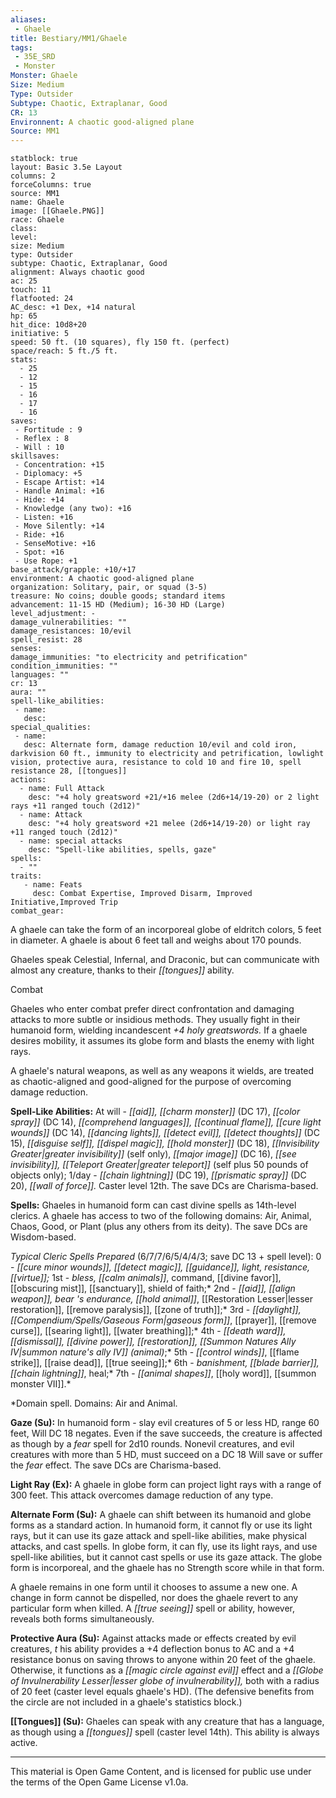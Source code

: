 ```yaml
---
aliases:
 - Ghaele
title: Bestiary/MM1/Ghaele
tags: 
 - 35E_SRD
 - Monster
Monster: Ghaele
Size: Medium
Type: Outsider
Subtype: Chaotic, Extraplanar, Good
CR: 13
Environnent: A chaotic good-aligned plane
Source: MM1
---
```


```statblock
statblock: true
layout: Basic 3.5e Layout
columns: 2
forceColumns: true
source: MM1 
name: Ghaele
image: [[Ghaele.PNG]]
race: Ghaele
class: 
level: 
size: Medium
type: Outsider
subtype: Chaotic, Extraplanar, Good
alignment: Always chaotic good
ac: 25
touch: 11
flatfooted: 24
AC_desc: +1 Dex, +14 natural
hp: 65
hit_dice: 10d8+20
initiative: 5
speed: 50 ft. (10 squares), fly 150 ft. (perfect)
space/reach: 5 ft./5 ft.
stats:
  - 25
  - 12
  - 15
  - 16
  - 17
  - 16
saves:
 - Fortitude : 9
 - Reflex : 8
 - Will : 10
skillsaves:
 - Concentration: +15
 - Diplomacy: +5
 - Escape Artist: +14
 - Handle Animal: +16
 - Hide: +14
 - Knowledge (any two): +16
 - Listen: +16
 - Move Silently: +14
 - Ride: +16
 - SenseMotive: +16
 - Spot: +16
 - Use Rope: +1
base_attack/grapple: +10/+17
environment: A chaotic good-aligned plane
organization: Solitary, pair, or squad (3-5)
treasure: No coins; double goods; standard items
advancement: 11-15 HD (Medium); 16-30 HD (Large)
level_adjustment: -
damage_vulnerabilities: ""
damage_resistances: 10/evil
spell_resist: 28
senses: 
damage_immunities: "to electricity and petrification"
condition_immunities: ""
languages: ""
cr: 13
aura: ""
spell-like_abilities:
 - name: 
   desc: 
special_qualities:
 - name:
   desc: Alternate form, damage reduction 10/evil and cold iron, darkvision 60 ft., immunity to electricity and petrification, lowlight vision, protective aura, resistance to cold 10 and fire 10, spell resistance 28, [[tongues]]
actions:
  - name: Full Attack
    desc: "+4 holy greatsword +21/+16 melee (2d6+14/19-20) or 2 light rays +11 ranged touch (2d12)"
  - name: Attack
    desc: "+4 holy greatsword +21 melee (2d6+14/19-20) or light ray +11 ranged touch (2d12)"
  - name: special attacks
    desc: "Spell-like abilities, spells, gaze"
spells:
  - ""
traits:
   - name: Feats
     desc: Combat Expertise, Improved Disarm, Improved Initiative,Improved Trip
combat_gear:  
```


A ghaele can take the form of an incorporeal globe of eldritch colors, 5 feet in diameter. A ghaele is about 6 feet tall and weighs about 170 pounds.

Ghaeles speak Celestial, Infernal, and Draconic, but can communicate with almost any creature, thanks to their *[[tongues]]* ability.

Combat

Ghaeles who enter combat prefer direct confrontation and damaging attacks to more subtle or insidious methods. They usually fight in their humanoid form, wielding incandescent *+4 holy greatswords.* If a ghaele desires mobility, it assumes its globe form and blasts the enemy with light rays.

A ghaele's natural weapons, as well as any weapons it wields, are treated as chaotic-aligned and good-aligned for the purpose of overcoming damage reduction.


**Spell-Like Abilities:** At will - *[[aid]], [[charm monster]]* (DC 17), *[[color spray]]* (DC 14), *[[comprehend languages]], [[continual flame]], [[cure light wounds]]* (DC 14), *[[dancing lights]], [[detect evil]], [[detect thoughts]]* (DC 15), *[[disguise self]], [[dispel magic]], [[hold monster]]* (DC 18), *[[Invisibility Greater|greater invisibility]]* (self only), *[[major image]]* (DC 16), *[[see invisibility]], [[Teleport Greater|greater teleport]]* (self plus 50 pounds of objects only); 1/day - *[[chain lightning]]* (DC 19), *[[prismatic spray]]* (DC 20), *[[wall of force]].* Caster level 12th. The save DCs are Charisma-based.


**Spells:** Ghaeles in humanoid form can cast divine spells as 14th-level clerics. A ghaele has access to two of the following domains: Air, Animal, Chaos, Good, or Plant (plus any others from its deity). The save DCs are Wisdom-based.


*Typical Cleric Spells Prepared* (6/7/7/6/5/4/4/3; save DC 13 + spell level): 0 - *[[cure minor wounds]], [[detect magic]], [[guidance]], light, resistance, [[virtue]];* 1st - *bless, [[calm animals]]*, command, [[divine favor]], [[obscuring mist]], [[sanctuary]], shield of faith;* 2nd - *[[aid]], [[align weapon]], bear 's endurance, [[hold animal]]*, [[Restoration Lesser|lesser restoration]], [[remove paralysis]], [[zone of truth]];* 3rd - *[[daylight]], [[Compendium/Spells/Gaseous Form|gaseous form]]*, [[prayer]], [[remove curse]], [[searing light]], [[water breathing]];* 4th - *[[death ward]], [[dismissal]], [[divine power]], [[restoration]], [[Summon Natures Ally IV|summon nature's ally IV]] (animal)*;* 5th - *[[control winds]]*, [[flame strike]], [[raise dead]], [[true seeing]];* 6th - *banishment, [[blade barrier]], [[chain lightning]]*, heal;* 7th - *[[animal shapes]]*, [[holy word]], [[summon monster VII]].*

*Domain spell. Domains: Air and Animal.


**Gaze (Su):** In humanoid form - slay evil creatures of 5 or less HD, range 60 feet, Will DC 18 negates. Even if the save succeeds, the creature is affected as though by a *fear* spell for 2d10 rounds. Nonevil creatures, and evil creatures with more than 5 HD, must succeed on a DC 18 Will save or suffer the *fear* effect. The save DCs are Charisma-based.


**Light Ray (Ex):** A ghaele in globe form can project light rays with a range of 300 feet. This attack overcomes damage reduction of any type.


**Alternate Form (Su):** A ghaele can shift between its humanoid and globe forms as a standard action. In humanoid form, it cannot fly or use its light rays, but it can use its gaze attack and spell-like abilities, make physical attacks, and cast spells. In globe form, it can fly, use its light rays, and use spell-like abilities, but it cannot cast spells or use its gaze attack. The globe form is incorporeal, and the ghaele has no Strength score while in that form.

A ghaele remains in one form until it chooses to assume a new one. A change in form cannot be dispelled, nor does the ghaele revert to any particular form when killed. A *[[true seeing]]* spell or ability, however, reveals both forms simultaneously.


**Protective Aura (Su):** Against attacks made or effects created by evil creatures, *t* his ability provides a +4 deflection bonus to AC and a +4 resistance bonus on saving throws to anyone within 20 feet of the ghaele. Otherwise, it functions as a *[[magic circle against evil]]* effect and a *[[Globe of Invulnerability Lesser|lesser globe of invulnerability]],* both with a radius of 20 feet (caster level equals ghaele's HD). (The defensive benefits from the circle are not included in a ghaele's statistics block.)


**[[Tongues]] (Su):** Ghaeles can speak with any creature that has a language, as though using a *[[tongues]]* spell (caster level 14th). This ability is always active.

---

This material is Open Game Content, and is licensed for public use under the terms of the Open Game License v1.0a.
